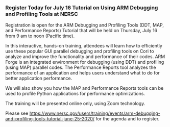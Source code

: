 ### Register Today for July 16 Tutorial on Using ARM Debugging and Profiling Tools at NERSC

Registration is open for the ARM Debugging and Profiling Tools (DDT, MAP, and
Performance Reports) Tutorial that will be held on Thursday, July 16 from
9 am to noon (Pacific time). 

In this interactive, hands-on training, attendees will learn how to efficiently 
use these popular GUI parallel debugging and profiling tools on Cori to analyze 
and improve the functionality and performance of their codes. ARM Forge is an 
integrated environment for debugging (using DDT) and profiling (using MAP)
parallel codes. The Performance Reports tool analyzes the performance of an
application and helps users understand what to do for better application
performance.

We will also show you how the MAP and Performance Reports tools can be used to
profile Python applications for performance optimizations.

The training will be presented online only, using Zoom technology.

Please see <https://www.nersc.gov/users/training/events/arm-debugging-and-profiling-tools-tutorial-june-25-2020/>
for the agenda and to register.
